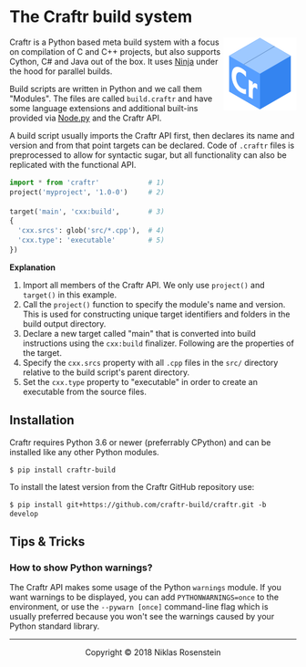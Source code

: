 [Ninja]: https://ninja-build.org/
[Node.py]: https://github.com/nodepy/nodepy

# The Craftr build system

<img align="right" src="logo.png">

Craftr is a Python based meta build system with a focus on compilation of
C and C++ projects, but also supports Cython, C# and Java out of the box.
It uses [Ninja] under the hood for parallel builds.

Build scripts are written in Python and we call them "Modules". The files
are called `build.craftr` and have some language extensions and additional
built-ins provided via [Node.py] and the Craftr API.

A build script usually imports the Craftr API first, then declares its
name and version and from that point targets can be declared. Code of
`.craftr` files is preprocessed to allow for syntactic sugar, but all
functionality can also be replicated with the functional API.

```python
import * from 'craftr'            # 1)
project('myproject', '1.0-0')     # 2)

target('main', 'cxx:build',       # 3)
{
  'cxx.srcs': glob('src/*.cpp'),  # 4)
  'cxx.type': 'executable'        # 5)
})
```

__Explanation__

1) Import all members of the Craftr API. We only use `project()` and
   `target()` in this example.
2) Call the `project()` function to specify the module's name and version.
   This is used for constructing unique target identifiers and folders
   in the build output directory.
3) Declare a new target called "main" that is converted into build
   instructions using the `cxx:build` finalizer. Following are the
   properties of the target.
4) Specify the `cxx.srcs` property with all `.cpp` files in the `src/`
   directory relative to the build script's parent directory.
5) Set the `cxx.type` property to "executable" in order to create an
   executable from the source files.

## Installation

Craftr requires Python 3.6 or newer (preferrably CPython) and can be installed
like any other Python modules.

    $ pip install craftr-build

To install the latest version from the Craftr GitHub repository use:

    $ pip install git+https://github.com/craftr-build/craftr.git -b develop

## Tips & Tricks

### How to show Python warnings?

The Craftr API makes some usage of the Python `warnings` module. If you want
warnings to be displayed, you can add `PYTHONWARNINGS=once` to the environment,
or use the `--pywarn [once]` command-line flag which is usually preferred
because you won't see the warnings caused by your Python standard library.

---

<p align="center">Copyright &copy; 2018 Niklas Rosenstein</p>
